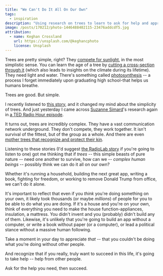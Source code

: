 ```yaml
---
title: "We Can't Do It All On Our Own"
tags:
  - inspiration
description: "Using research on trees to learn to ask for help and appreciate those who have helped you."
image: /posts/170212/photo-1446488402115-23476addcdf5.jpg
attribution:
  - name: Keghan Crossland
    url: https://unsplash.com/@keghancphoto
    license: Unsplash
---
```


Trees are pretty simple, right? They [compete for sunlight](https://www.hindustantimes.com/india/how-plants-compete-for-sunlight/story-MrCTSibJPrrJGyqeJpMGNL), in the most simplistic sense. You can learn the age of a tree by [cutting a cross-section through it](https://simple.wikipedia.org/wiki/Growth_ring) (which also leads to insights on the climate during its lifetime). They need light and water. There's something called [photosynthesis](https://en.wikipedia.org/wiki/Photosynthesis) -- a process I forget immediately upon graduating high school-that helps us humans breathe.

Trees are good. But simple.

I recently listened to [this story](https://www.wnycstudios.org/story/from-tree-to-shining-tree), and it changed my mind about the simplicity of trees. And just yesterday I came across [Suzanne Simard](https://en.wikipedia.org/wiki/Suzanne_Simard)'s research again in [a TED Radio Hour episode](https://www.npr.org/2017/01/13/509350471/how-do-trees-collaborate).

It turns out, trees are incredibly complex. They have a vast communication network underground. They don't compete, they work together. It isn't survival of the fittest, but of the group as a whole. And there are even [mother trees that recognize and protect their kin](https://inhabitat.com/mother-trees-recognize-kin-and-send-them-messages-of-wisdom/).

Listening to these stories (I'd suggest [the RadioLab story](https://www.wnycstudios.org/story/from-tree-to-shining-tree) if you're going to listen to one) got me thinking that if _trees_ -- this simple beasts of pure nature -- need one another to survive, how can we -- _complex human beings_ -- possibly think we can do it all on our own?

Whether it's running a household, building the next great app, writing a book, fighting for freedom, or working to remove Donald Trump from office, we can't do it alone.

It's important to reflect that even if you _think_ you're doing something on your own, it likely took thousands (or maybe _millions_) of people for you to be able to do what you are doing. If it's a house and you're on your own, think of everything you need to make the house function-appliances, insulation, a mattress. You didn't invent and you (probably) didn't build any of them. Likewise, it's unlikely that you're going to build an app without a computer, or write a book without paper (or a computer), or lead a political stance without a massive human following.

Take a moment in your day to appreciate _that_ -- that you couldn't be doing what you're doing without other people.

And recognize that if you really, truly want to succeed in this life, it's going to take help -- help from other people.

Ask for the help you need, then succeed.
